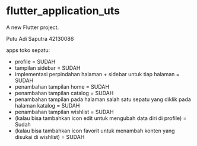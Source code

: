 # flutter_application_uts

A new Flutter project.

Putu Adi Saputra
42130086

apps toko sepatu:
- profile = SUDAH
- tampilan sidebar = SUDAH
- implementasi perpindahan halaman + sidebar untuk tiap halaman = SUDAH
- penambahan tampilan home = SUDAH
- penambahan tampilan catalog = SUDAH
- penambahan tampilan pada halaman salah satu sepatu yang diklik pada halaman katalog = SUDAH
- penambahan tampilan wishlist = SUDAH
- (kalau bisa tambahkan icon edit untuk mengubah data diri di profile) = Sudah
- (kalau bisa tambahkan icon favorit untuk menambah konten yang disukai di wishlist) = SUDAH
